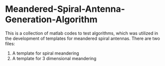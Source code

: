 # Meandered-Spiral-Antenna-Generation-Algorithm
This is a collection of matlab codes to test algorithms, which was utilized in the development of templates for meandered spiral antennas. 
There are two files:
1. A template for spiral meandering
2. A template for 3 dimensional meandering 
